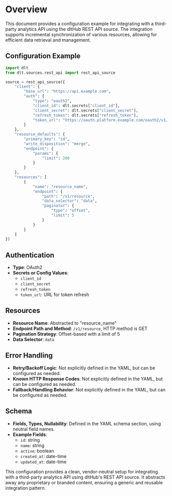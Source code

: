 # Overview

This document provides a configuration example for integrating with a third-party analytics API using the dltHub REST API source. The integration supports incremental synchronization of various resources, allowing for efficient data retrieval and management.

## Configuration Example

```python
import dlt
from dlt.sources.rest_api import rest_api_source

source = rest_api_source({
    "client": {
        "base_url": "https://api.example.com",
        "auth": {
            "type": "oauth2",
            "client_id": dlt.secrets["client_id"],
            "client_secret": dlt.secrets["client_secret"],
            "refresh_token": dlt.secrets["refresh_token"],
            "token_url": "https://oauth.platform.example.com/oauth2/v1/tokens/bearer"
        }
    },
    "resource_defaults": {
        "primary_key": "id",
        "write_disposition": "merge",
        "endpoint": {
            "params": {
                "limit": 200
            }
        }
    },
    "resources": [
        {
            "name": "resource_name",
            "endpoint": {
                "path": "/v1/resource",
                "data_selector": "data",
                "paginator": {
                    "type": "offset",
                    "limit": 5
                }
            }
        }
    ]
})
```

## Authentication

- **Type**: OAuth2
- **Secrets or Config Values**:
  - `client_id`
  - `client_secret`
  - `refresh_token`
  - `token_url`: URL for token refresh

## Resources

- **Resource Name**: Abstracted to "resource_name"
- **Endpoint Path and Method**: `/v1/resource`, HTTP method is GET
- **Pagination Strategy**: Offset-based with a limit of 5
- **Data Selector**: `data`

## Error Handling

- **Retry/Backoff Logic**: Not explicitly defined in the YAML, but can be configured as needed.
- **Known HTTP Response Codes**: Not explicitly defined in the YAML, but can be configured as needed.
- **Fallback/Handling Behavior**: Not explicitly defined in the YAML, but can be configured as needed.

## Schema

- **Fields, Types, Nullability**: Defined in the YAML schema section, using neutral field names.
- **Example Fields**:
  - `id`: string
  - `name`: string
  - `active`: boolean
  - `created_at`: date-time
  - `updated_at`: date-time

This configuration provides a clean, vendor-neutral setup for integrating with a third-party analytics API using dltHub's REST API source. It abstracts away any proprietary or branded content, ensuring a generic and reusable integration pattern.